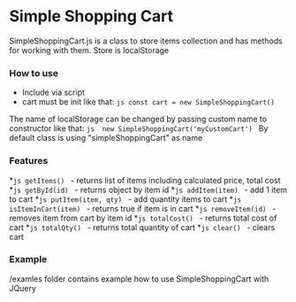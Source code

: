 # Simple Shopping Cart 

SimpleShoppingCart.js is a class to store items collection and has methods for working with them.
Store is localStorage

### How to use
* Include via script <script src="src/SimpleShoppingCart.js"></script>
* cart must be init like that: ```js const cart = new SimpleShoppingCart() ```

The name of localStorage can be changed by passing custom name to constructor like that: ```js  new SimpleShoppingCart('myCustomCart') ```
By default class is using "simpleShoppingCart" as name 

### Features

*```js getItems() ``` - returns list of items including calculated price, total cost 
*```js getById(id) ``` - returns object by item id 
*```js addItem(item) ``` - add 1 item to cart
*```js putItem(item, qty) ``` - add quantity items to cart
*```js isItemInCart(item) ``` - returns true if item is in cart
*```js removeItem(id) ``` - removes item from cart by item id 
*```js totalCost() ``` - returns total cost of cart
*```js totalQty() ``` - returns total quantity of cart
*```js clear() ``` - clears cart

### Example
/examles folder contains example how to use SimpleShoppingCart with JQuery